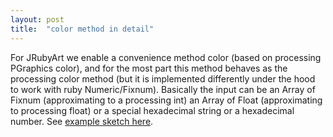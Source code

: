```yaml
---
layout: post
title:  "color method in detail"
---
```


For JRubyArt we enable a convenience method color (based on processing PGraphics color), and for the most part this method behaves as the processing color method (but it is implemented differently under the hood to work with ruby Numeric/Fixnum). Basically the input can be an Array of Fixnum (approximating to a processing int) an Array of Float (approximating to processing float) or a special hexadecimal string or a hexadecimal number. See [example sketch here](https://github.com/ruby-processing/samples4ruby-processing3/blob/master/processing_app/basics/color/creating.rb).
